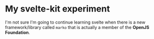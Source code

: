 # My svelte-kit experiment

I'm not sure I'm going to continue learning svelte when there is a new
framework/library called `marko` that is actually a member of the
**OpenJS Foundation**.
